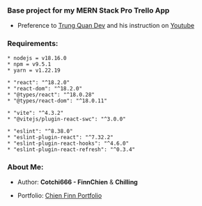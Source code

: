 ### Base project for my MERN Stack Pro Trello App 

- Preference to [Trung Quan Dev](https://github.com/trungquandev) and his instruction on [Youtube](https://youtube.com/playlist?list=PLP6tw4Zpj-RJP2-YrhtkWqObMQ-AA4TDy&si=b3ysEkkcikHvfDY0)

### Requirements: 

```
* nodejs = v18.16.0
* npm = v9.5.1
* yarn = v1.22.19

* "react": "^18.2.0"
* "react-dom": "^18.2.0"
* "@types/react": "^18.0.28"
* "@types/react-dom": "^18.0.11"

* "vite": "^4.3.2"
* "@vitejs/plugin-react-swc": "^3.0.0"

* "eslint": "^8.38.0"
* "eslint-plugin-react": "^7.32.2"
* "eslint-plugin-react-hooks": "^4.6.0"
* "eslint-plugin-react-refresh": "^0.3.4"
```

### About Me:

- Author: **Cotchi666 - FinnChien** & **Chilling**

- Portfolio: [Chien Finn Portfolio](portfoliochie.onrender.com/)
